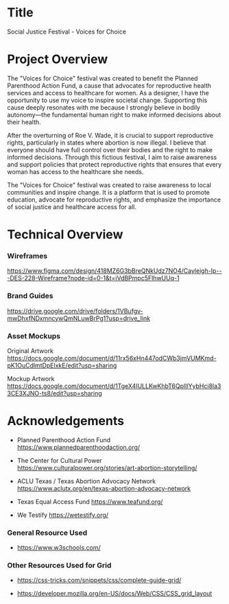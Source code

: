 # Title 
Social Justice Festival - Voices for Choice

# Project Overview
The "Voices for Choice" festival was created to benefit the Planned Parenthood Action Fund, a cause that advocates for reproductive health services and access to healthcare for women. As a designer, I have the opportunity to use my voice to inspire societal change. Supporting this cause deeply resonates with me because I strongly believe in bodily autonomy—the fundamental human right to make informed decisions about their health. 

After the overturning of Roe V. Wade, it is crucial to support reproductive rights, particularly in states where abortion is now illegal. I believe that everyone should have full control over their bodies and the right to make informed decisions. Through this fictious festival, I aim to raise awareness and support policies that protect reproductive rights that ensures that every woman has access to the healthcare she needs. 

The "Voices for Choice" festival was created to raise awareness to local communities and inspire change. It is a platform that is used to promote education, advocate for reproductive rights, and emphasize the importance of social justice and healthcare access for all. 


# Technical Overview

### Wireframes
https://www.figma.com/design/418MZ6G3bBreQNkUdz7NO4/Cayleigh-Ip---DES-228-Wireframe?node-id=0-1&t=iVdBPmpc5FlhwUUq-1

### Brand Guides
https://drive.google.com/drive/folders/1VBufgv-mwDhxfNDxmncywQmNLuwBrPg1?usp=drive_link

### Asset Mockups
Original Artwork
https://docs.google.com/document/d/11rx56xHn447odCWb3jmVUMKmd-pK1OuCdlmtDpElxkE/edit?usp=sharing

Mockup Artwork
https://docs.google.com/document/d/1TgeX4IULLKwKhbT6QplIlYybHci8la33CE3XJNO-ts8/edit?usp=sharing



# Acknowledgements 
- Planned Parenthood Action Fund 
https://www.plannedparenthoodaction.org/

- The Center for Cultural Power
https://www.culturalpower.org/stories/art-abortion-storytelling/ 

- ACLU Texas / Texas Abortion Advocacy Network
https://www.aclutx.org/en/texas-abortion-advocacy-network

- Texas Equal Access Fund
https://www.teafund.org/

- We Testify
https://wetestify.org/

### General Resource Used
- https://www.w3schools.com/

### Other Resources Used for Grid
- https://css-tricks.com/snippets/css/complete-guide-grid/

- https://developer.mozilla.org/en-US/docs/Web/CSS/CSS_grid_layout
